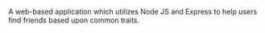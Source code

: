 A web-based application which utilizes Node JS and Express to help users find friends based upon common traits.
